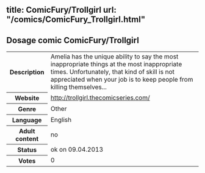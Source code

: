 title: ComicFury/Trollgirl
url: "/comics/ComicFury_Trollgirl.html"
---
Dosage comic ComicFury/Trollgirl
-----------------------------------------

<table class="comicinfo">
<tr>
<th>Description</th><td>Amelia has the unique ability to say the most inappropriate things at the most inappropriate times. Unfortunately, that kind of skill is not appreciated when your job is to keep people from killing themselves...</td>
</tr>
<tr>
<th>Website</th><td><a href="http://trollgirl.thecomicseries.com/">http://trollgirl.thecomicseries.com/</a></td>
</tr>
<tr>
<th>Genre</th><td>Other</td>
</tr>
<tr>
<th>Language</th><td>English</td>
</tr>
<tr>
<th>Adult content</th><td>no</td>
</tr>
<tr>
<th>Status</th><td>ok on 09.04.2013</td>
</tr>
<tr>
<th>Votes</th><td>0</div></td>
</tr>
</table>

